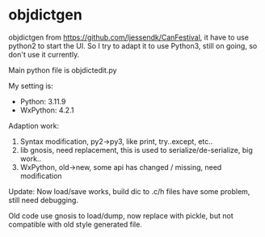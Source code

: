 # objdictgen
objdictgen from https://github.com/ljessendk/CanFestival, it have to use python2 to start the UI. So I try to adapt it to use Python3, still on going, so don't use it currently.


Main python file is objdictedit.py

My setting is:
- Python: 3.11.9
- WxPython: 4.2.1

Adaption work:
1. Syntax modification, py2->py3, like print, try..except, etc..
3. lib gnosis, need replacement, this is used to serialize/de-serialize, big work..
4. WxPython, old->new, some api has changed / missing, need modification


Update:
Now load/save works, build dic to .c/h files have some problem, still need debugging.

Old code use gnosis to load/dump, now replace with pickle, but not compatible with old style generated file.

